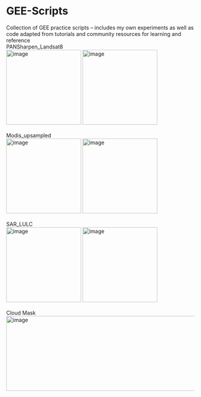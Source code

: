 # GEE-Scripts
Collection of GEE practice scripts – includes my own experiments as well as code adapted from tutorials and community resources for learning and reference <br>
 PANSharpen_Landsat8 <br>
 <img width="200" height="200" alt="image" src="https://github.com/user-attachments/assets/1123f3e5-fda6-4833-ae82-fda224c97f8c" />
 <img width="200" height="200" alt="image" src="https://github.com/user-attachments/assets/448c3496-fbda-459d-9828-3a8178d71dfa" />
<br><br>
 Modis_upsampled<br>
<img width="200" height="200" alt="image" src="https://github.com/user-attachments/assets/cfce8044-149f-4d46-826b-57d01dcb4241" />
<img width="200" height="200" alt="image" src="https://github.com/user-attachments/assets/7cf93170-c86c-40f3-b1b2-d6bf431ced12" />
 <br><br>
 SAR_LULC<br>
 <img width="200" height="200" alt="image" src="https://github.com/user-attachments/assets/897885af-98f8-4336-843c-d3eb7197b7e1" />
 <img width="200" height="200" alt="image" src="https://github.com/user-attachments/assets/3baeab4c-ccb2-42ac-bbdb-05192c78488b" />
<br><br>
Cloud Mask <br>
<img width="528" height="200" alt="image" src="https://github.com/user-attachments/assets/5ab4fdcd-aaf4-4fb3-b9c2-3769a39ac857" />
<br>
